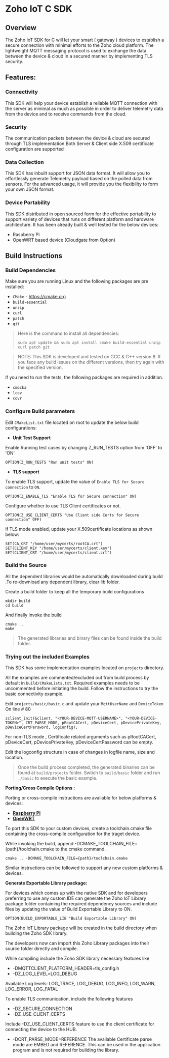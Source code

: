 # Zoho IoT C SDK

## Overview

The Zoho IoT SDK for C will let your smart ( gateway ) devices to establish a secure connection with minimal efforts to the Zoho cloud platform. The lightweight MQTT messaging protocol is used to exchange the data between the device & cloud in a secured manner by implementing TLS security.

## Features:

### Connectivity

This SDK will help your device establish a reliable MQTT connection with the server as minimal as much as possible in order to deliver telemetry data from the device and to receive commands from the cloud.

### Security

The communication packets between the device & cloud are secured through TLS implementation.Both Server & Client side X.509 certificate configuration are supported

### Data Collection

This SDK has inbuilt support for JSON data format. It will allow you to effortlessly generate Telemetry payload based on the polled data from sensors. For the advanced usage, it will provide you the flexibility to form your own JSON format.

### Device Portability

This SDK distributed in open sourced form for the effective portability to support variety of devices that runs on different platform and hardware architecture. It has been already built & well tested for the below devices:

- Raspberry Pi
- OpenWRT based device (Cloudgate from Option)

## Build Instructions

### Build Dependencies

Make sure you are running Linux and the following packages are pre installed:

- `CMake` - https://cmake.org
- `build-essential`
- `unzip`
- `curl`
- `patch`
- `git`

> Here is the command to install all dependencies: 
> 
>`sudo apt update && sudo apt install cmake build-essential unzip curl patch git`

>NOTE: This SDK is developed and tested on GCC & G++ version 8. If you face any build issues on the different versions, then try again with the specified version.

If you need to run the tests, the following packages are required in addition.

- `cmocka`
- `lcov`
- `covr`

### Configure Build parameters
Edit `CMakeList.txt` file located on root to update the below build configurations:
- **Unit Test Support**

Enable Running test cases by changing Z_RUN_TESTS option from 'OFF' to 'ON'

```
OPTION(Z_RUN_TESTS "Run unit tests" ON)
```

- **TLS support**

To enable TLS support, update the value of `Enable TLS for Secure connection` to `ON`.

```
OPTION(Z_ENABLE_TLS "Enable TLS for Secure connection" ON)
```

Configure whether to use TLS Client certificates or not.

```
OPTION(Z_USE_CLIENT_CERTS "Use Client side Certs for Secure connection" OFF)
```
If TLS mode enabled, update your X.509certificate locations as shown below:

```
SET(CA_CRT "/home/user/mycerts/rootCA.crt")
SET(CLIENT_KEY "/home/user/mycerts/client.key")
SET(CLIENT_CRT "/home/user/mycerts/client.crt")
```

### Build the Source

All the dependent libraries would be automatically downloaded during build .To re-download any dependent library, clear lib folder.

Create a build folder to keep all the temporary build configurations

```
mkdir build
cd build
```

And finally invoke the build

```
cmake ..
make
```

> The generated libraries and binary files can be found inside the build folder.

### Trying out the included Examples

This SDK has some implementation examples located on `projects` directory. 

All the examples are commented/excluded out from build process by default in `build/CMakeLists.txt`. Required examples needs to be uncommented before initiating the build.
Follow the instructions to try the basic connectivity example.

Edit `projects/basic/basic.c` and update your ``MqttUserName`` and ``DeviceToken`` On line # 80

```
zclient_init(&client, "<YOUR-DEVICE-MQTT-USERNAME>", "<YOUR-DEVICE-TOKEN>", CRT_PARSE_MODE, pRootCACert, pDeviceCert, pDevicePrivateKey, pDeviceCertParsword, logConfig);
```
For non-TLS mode , Certificate related arguments such as pRootCACert, pDeviceCert, pDevicePrivateKey, pDeviceCertPassword can be empty.

Edit the logconfig structure in case of changes in logfile name, size and location.

> Once the build process completed, the generated binaries can be found at `build/projects` folder. Swtich to `build/basic` folder and run `./basic` to execute the basic example.

 **Porting/Cross Compile Options :**

Porting or cross-compile instructions are available for below platforms & devices:
- **[Raspberry Pi](cross-compile/raspberry_pi/README.md)**
- **[OpenWRT](cross-compile/OpenWRT/README.md)**

To port this SDK to your custom devices, create a toolchain.cmake file containing the cross-compile configuration for the traget device.

While invoking the build, append -DCMAKE_TOOLCHAIN_FILE= {path}/toolchain.cmake to the cmake command.
```
cmake .. -DCMAKE_TOOLCHAIN_FILE={path}/toolchain.cmake
```
Similar instructions can be followed to support any new custom platforms & devices.

 **Generate Exportable Library package:**

For devices which comes up with the native SDK and for developers preferring to use any custom IDE can generate the Zoho IoT Library package folder containing the required dependency sources and include files by updating the value of Build Exportable Library to ON.

```
OPTION(BUILD_EXPORTABLE_LIB "Build Exportable Library" ON)
```

The Zoho IoT Library package will be created in the build directory when building the Zoho SDK library.

The developers now can import this Zoho Library packages into their source folder directly and compile.

While compiling include the Zoho SDK library necessary features like 

- -DMQTTCLIENT_PLATFORM_HEADER=tls_config.h    
- -DZ_LOG_LEVEL=LOG_DEBUG  

Available Log levels:  LOG_TRACE, LOG_DEBUG, LOG_INFO, LOG_WARN, LOG_ERROR, LOG_FATAL

To enable TLS communication, include the following features
- -DZ_SECURE_CONNECTION
- -DZ_USE_CLIENT_CERTS

Include -DZ_USE_CLIENT_CERTS feature to use the client certificate for connecting the device to the HUB.   
- -DCRT_PARSE_MODE=REFERENCE 
The available Certificate parse mode are EMBED and REFERENCE. This can be used in the application program and is not required for building the library.